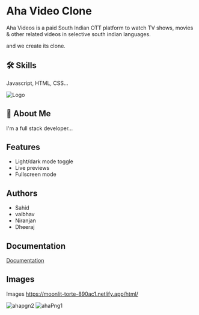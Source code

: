 
# Aha Video Clone

Aha Videos is a paid South Indian OTT platform to watch TV shows, movies & other related videos in selective south indian languages.

and we create its clone.




## 🛠 Skills
Javascript, HTML, CSS...


![Logo](https://www.aha.video/assets/icons/svg/aha-footer-logo.svg)


## 🚀 About Me
I'm a full stack developer...


## Features

- Light/dark mode toggle
- Live previews
- Fullscreen mode



## Authors

- Sahid 
- vaibhav
- Niranjan
- Dheeraj



## Documentation

[Documentation](https://moonlit-torte-890ac1.netlify.app/html/)


## Images

Images https://moonlit-torte-890ac1.netlify.app/html/


![ahapgn2](https://user-images.githubusercontent.com/75063419/189483875-ada8f213-748d-48fa-b654-fc25aef8f536.png)
![ahaPng1](https://user-images.githubusercontent.com/75063419/189483878-38ce89fb-fa2c-480e-951c-93f20bd3f4d3.png)
